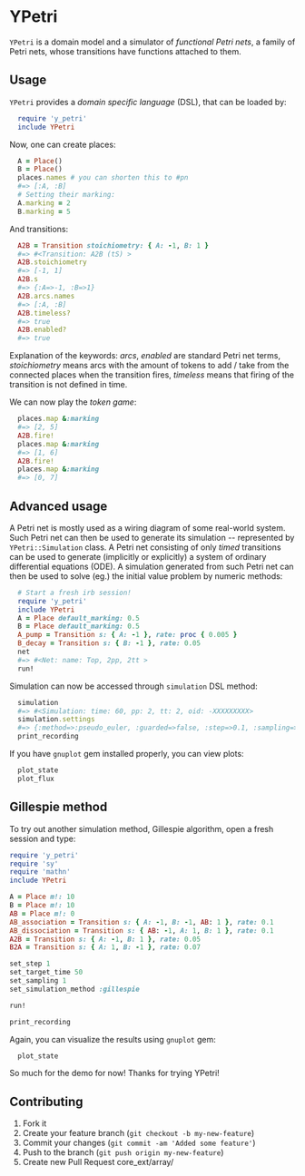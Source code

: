 # YPetri

`YPetri` is a domain model and a simulator of _functional_ _Petri_ _nets_,
a family of Petri nets, whose transitions have functions attached to them.

## Usage

`YPetri` provides a _domain_ _specific_ _language_ (DSL), that can be loaded by:
```ruby
  require 'y_petri'
  include YPetri
```
Now, one can create places:
```ruby
  A = Place()
  B = Place()
  places.names # you can shorten this to #pn
  #=> [:A, :B]
  # Setting their marking:
  A.marking = 2
  B.marking = 5
```
And transitions:
```ruby
  A2B = Transition stoichiometry: { A: -1, B: 1 }
  #=> #<Transition: A2B (tS) >
  A2B.stoichiometry
  #=> [-1, 1]
  A2B.s
  #=> {:A=>-1, :B=>1}
  A2B.arcs.names
  #=> [:A, :B]
  A2B.timeless?
  #=> true
  A2B.enabled?
  #=> true
```
Explanation of the keywords: _arcs_, _enabled_ are standard Petri net terms,
_stoichiometry_ means arcs with the amount of tokens to add / take from the
connected places when the transition fires, _timeless_ means that firing of
the transition is not defined in time.

We can now play the _token_ _game_:
```ruby
  places.map &:marking
  #=> [2, 5]
  A2B.fire!
  places.map &:marking
  #=> [1, 6]
  A2B.fire!
  places.map &:marking
  #=> [0, 7]
```

## Advanced usage

A Petri net is mostly used as a wiring diagram of some real-world system. Such
Petri net can then be used to generate its simulation -- represented by
`YPetri::Simulation` class. A Petri net consisting of only _timed_ transitions
can be used to generate (implicitly or explicitly) a system of ordinary
differential equations (ODE). A simulation generated from such Petri net can
then be used to solve (eg.) the initial value problem by numeric methods:
```ruby
  # Start a fresh irb session!
  require 'y_petri'
  include YPetri
  A = Place default_marking: 0.5
  B = Place default_marking: 0.5
  A_pump = Transition s: { A: -1 }, rate: proc { 0.005 }
  B_decay = Transition s: { B: -1 }, rate: 0.05
  net
  #=> #<Net: name: Top, 2pp, 2tt >
  run!
```
Simulation can now be accessed through `simulation` DSL method:
```ruby
  simulation
  #=> #<Simulation: time: 60, pp: 2, tt: 2, oid: -XXXXXXXXX>
  simulation.settings
  #=> {:method=>:pseudo_euler, :guarded=>false, :step=>0.1, :sampling=>5, :time=>0..60}
  print_recording
```
If you have `gnuplot` gem installed properly, you can view plots:
```ruby
  plot_state
  plot_flux
```
## Gillespie method

To try out another simulation method, Gillespie algorithm, open a fresh session
and type:
```ruby
require 'y_petri'
require 'sy'
require 'mathn'
include YPetri

A = Place m!: 10
B = Place m!: 10
AB = Place m!: 0
AB_association = Transition s: { A: -1, B: -1, AB: 1 }, rate: 0.1
AB_dissociation = Transition s: { AB: -1, A: 1, B: 1 }, rate: 0.1
A2B = Transition s: { A: -1, B: 1 }, rate: 0.05
B2A = Transition s: { A: 1, B: -1 }, rate: 0.07

set_step 1
set_target_time 50
set_sampling 1
set_simulation_method :gillespie

run!

print_recording
```
Again, you can visualize the results using `gnuplot` gem:
```ruby
  plot_state
```
So much for the demo for now! Thanks for trying YPetri!

## Contributing

1. Fork it
2. Create your feature branch (`git checkout -b my-new-feature`)
3. Commit your changes (`git commit -am 'Added some feature'`)
4. Push to the branch (`git push origin my-new-feature`)
5. Create new Pull Request
core_ext/array/